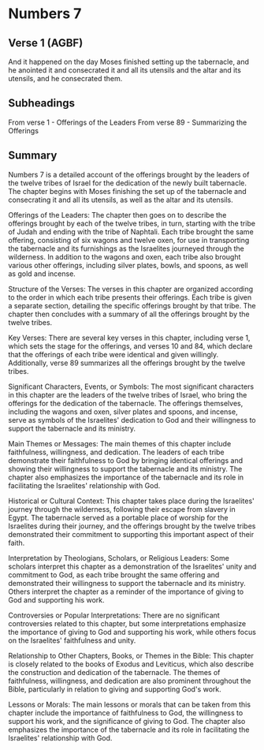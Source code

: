 # Numbers 7

## Verse 1 (AGBF)

And it happened on the day Moses finished setting up the tabernacle, and he anointed it and consecrated it and all its utensils and the altar and its utensils, and he consecrated them.

## Subheadings

From verse 1 - Offerings of the Leaders
From verse 89 - Summarizing the Offerings

## Summary

Numbers 7 is a detailed account of the offerings brought by the leaders of the twelve tribes of Israel for the dedication of the newly built tabernacle. The chapter begins with Moses finishing the set up of the tabernacle and consecrating it and all its utensils, as well as the altar and its utensils.

Offerings of the Leaders:
The chapter then goes on to describe the offerings brought by each of the twelve tribes, in turn, starting with the tribe of Judah and ending with the tribe of Naphtali. Each tribe brought the same offering, consisting of six wagons and twelve oxen, for use in transporting the tabernacle and its furnishings as the Israelites journeyed through the wilderness. In addition to the wagons and oxen, each tribe also brought various other offerings, including silver plates, bowls, and spoons, as well as gold and incense.

Structure of the Verses:
The verses in this chapter are organized according to the order in which each tribe presents their offerings. Each tribe is given a separate section, detailing the specific offerings brought by that tribe. The chapter then concludes with a summary of all the offerings brought by the twelve tribes.

Key Verses:
There are several key verses in this chapter, including verse 1, which sets the stage for the offerings, and verses 10 and 84, which declare that the offerings of each tribe were identical and given willingly. Additionally, verse 89 summarizes all the offerings brought by the twelve tribes.

Significant Characters, Events, or Symbols:
The most significant characters in this chapter are the leaders of the twelve tribes of Israel, who bring the offerings for the dedication of the tabernacle. The offerings themselves, including the wagons and oxen, silver plates and spoons, and incense, serve as symbols of the Israelites' dedication to God and their willingness to support the tabernacle and its ministry.

Main Themes or Messages:
The main themes of this chapter include faithfulness, willingness, and dedication. The leaders of each tribe demonstrate their faithfulness to God by bringing identical offerings and showing their willingness to support the tabernacle and its ministry. The chapter also emphasizes the importance of the tabernacle and its role in facilitating the Israelites' relationship with God.

Historical or Cultural Context:
This chapter takes place during the Israelites' journey through the wilderness, following their escape from slavery in Egypt. The tabernacle served as a portable place of worship for the Israelites during their journey, and the offerings brought by the twelve tribes demonstrated their commitment to supporting this important aspect of their faith.

Interpretation by Theologians, Scholars, or Religious Leaders:
Some scholars interpret this chapter as a demonstration of the Israelites' unity and commitment to God, as each tribe brought the same offering and demonstrated their willingness to support the tabernacle and its ministry. Others interpret the chapter as a reminder of the importance of giving to God and supporting his work.

Controversies or Popular Interpretations:
There are no significant controversies related to this chapter, but some interpretations emphasize the importance of giving to God and supporting his work, while others focus on the Israelites' faithfulness and unity.

Relationship to Other Chapters, Books, or Themes in the Bible:
This chapter is closely related to the books of Exodus and Leviticus, which also describe the construction and dedication of the tabernacle. The themes of faithfulness, willingness, and dedication are also prominent throughout the Bible, particularly in relation to giving and supporting God's work.

Lessons or Morals:
The main lessons or morals that can be taken from this chapter include the importance of faithfulness to God, the willingness to support his work, and the significance of giving to God. The chapter also emphasizes the importance of the tabernacle and its role in facilitating the Israelites' relationship with God.